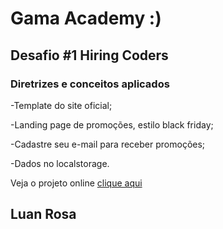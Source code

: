 # Gama Academy :)
## Desafio #1 Hiring Coders

### Diretrizes e conceitos aplicados
-Template do site oficial; 

-Landing page de promoções, estilo black friday; 

-Cadastre seu e-mail para receber promoções; 

-Dados no localstorage.

Veja o projeto online [clique aqui](https://lucid-mahavira-2c245c.netlify.app/)

## Luan Rosa

